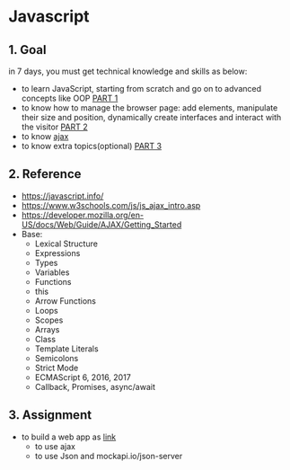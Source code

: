 # Javascript

## 1. Goal

in 7 days, you must get technical knowledge and skills as below:

- to learn JavaScript, starting from scratch and go on to advanced concepts like OOP [PART 1](https://javascript.info/)
- to know how to manage the browser page: add elements, manipulate their size and position, dynamically create interfaces and interact with the visitor [PART 2](https://javascript.info/)
- to know [ajax](https://developer.mozilla.org/en-US/docs/Web/Guide/AJAX/Getting_Started)
- to know extra topics(optional) [PART 3](https://javascript.info/)

## 2. Reference

- https://javascript.info/
- https://www.w3schools.com/js/js_ajax_intro.asp
- https://developer.mozilla.org/en-US/docs/Web/Guide/AJAX/Getting_Started
- Base:
  - Lexical Structure
  - Expressions
  - Types
  - Variables
  - Functions
  - this
  - Arrow Functions
  - Loops
  - Scopes
  - Arrays
  - Class
  - Template Literals
  - Semicolons
  - Strict Mode
  - ECMAScript 6, 2016, 2017
  - Callback, Promises, async/await

## 3. Assignment

- to build a web app as [link](https://drive.google.com/file/d/1_qOtRuzKFT3AOHAkm_tV3E4LM3VrGulP/view?usp=sharing)
  - to use ajax
  - to use Json and mockapi.io/json-server
